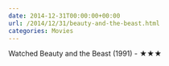 ```yaml
---
date: 2014-12-31T00:00:00+00:00
url: /2014/12/31/beauty-and-the-beast.html
categories: Movies
---
```

Watched Beauty and the Beast (1991) - ★★★




